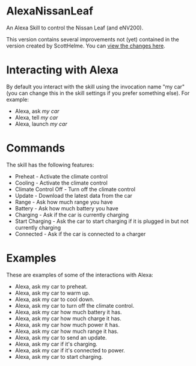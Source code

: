 # AlexaNissanLeaf
An Alexa Skill to control the Nissan Leaf (and eNV200).

This version contains several improvements not (yet) contained in the version created by ScottHelme. You can [view the changes here](https://github.com/arussell/AlexaNissanLeaf/commits/master).

# Interacting with Alexa
By default you interact with the skill using the invocation name "my car" (you can change this in the skill settings if you prefer something else). For example:

* Alexa, ask *my car*
* Alexa, tell *my car*
* Alexa, launch *my car*

# Commands
The skill has the following features:

* Preheat - Activate the climate control
* Cooling - Activate the climate control
* Climate Control Off - Turn off the climate control
* Update - Download the latest data from the car
* Range - Ask how much range you have
* Battery - Ask how much battery you have
* Charging - Ask if the car is currently charging
* Start Charging - Ask the car to start charging if it is plugged in but not currently charging
* Connected - Ask if the car is connected to a charger

# Examples
These are examples of some of the interactions with Alexa:

* Alexa, ask my car to preheat.
* Alexa, ask my car to warm up.
* Alexa, ask my car to cool down.
* Alexa, ask my car to turn off the climate control.
* Alexa, ask my car how much battery it has.
* Alexa, ask my car how much charge it has.
* Alexa, ask my car how much power it has.
* Alexa, ask my car how much range it has.
* Alexa, ask my car to send an update.
* Alexa, ask my car if it's charging.
* Alexa, ask my car if it's connected to power.
* Alexa, ask my car to start charging.
